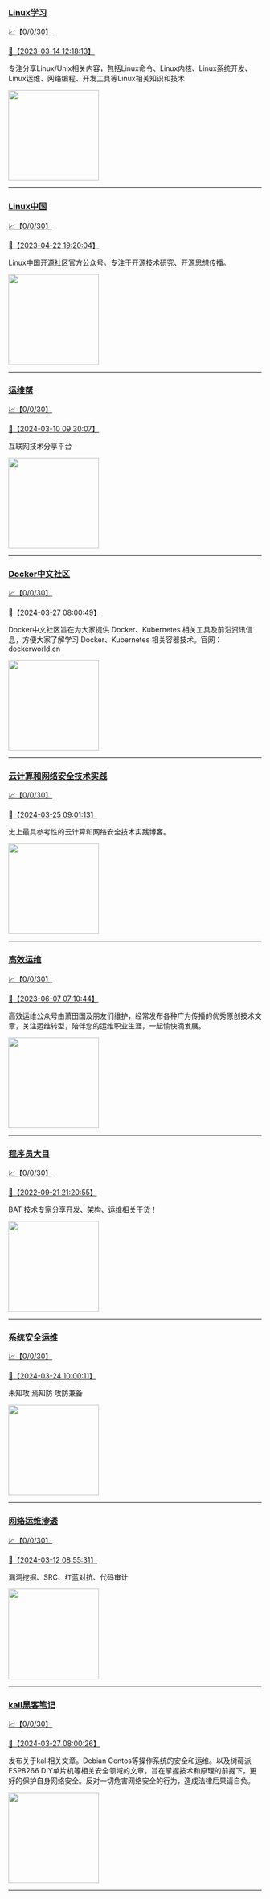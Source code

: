 
### [Linux学习](http://wechat.doonsec.com/wechat_echarts/?biz=MzI4MDEwNzAzNg==)

[:chart_with_upwards_trend:【0/0/30】](http://wechat.doonsec.com/wechat_echarts/?biz=MzI4MDEwNzAzNg==)

[:camera_flash:【2023-03-14 12:18:13】](https://mp.weixin.qq.com/s?__biz=MzI4MDEwNzAzNg==&mid=2649460110&idx=2&sn=d76412a9e0687ffe50c359ea4332a1a2&chksm=f3a2acfdc4d525ebb2f44288f886f46ce16507e0305ee1fcc74cb305757dd68610e87f461665&scene=27#wechat_redirect)

专注分享Linux/Unix相关内容，包括Linux命令、Linux内核、Linux系统开发、Linux运维、网络编程、开发工具等Linux相关知识和技术

<img align="top" width="180" src="http://open.weixin.qq.com/qr/code?username=gh_cb990d3ccd5f" alt="" />

---


### [Linux中国](http://wechat.doonsec.com/wechat_echarts/?biz=MjM5NjQ4MjYwMQ==)

[:chart_with_upwards_trend:【0/0/30】](http://wechat.doonsec.com/wechat_echarts/?biz=MjM5NjQ4MjYwMQ==)

[:camera_flash:【2023-04-22 19:20:04】](https://mp.weixin.qq.com/s?__biz=MjM5NjQ4MjYwMQ==&mid=2664678930&idx=3&sn=e1cd00ae476511afb34f4785124fb41a&chksm=bdcffd548ab87442b492af73b3af4e275b5439bd53b739798b806ed6947ab03e47e8efbe9a59&scene=27#wechat_redirect)

[Linux中国](https://linux.cn/)开源社区官方公众号。专注于开源技术研究、开源思想传播。

<img align="top" width="180" src="http://open.weixin.qq.com/qr/code?username=gh_52ef55f8adfd" alt="" />

---


### [运维帮](http://wechat.doonsec.com/wechat_echarts/?biz=MzA3MzYwNjQ3NA==)

[:chart_with_upwards_trend:【0/0/30】](http://wechat.doonsec.com/wechat_echarts/?biz=MzA3MzYwNjQ3NA==)

[:camera_flash:【2024-03-10 09:30:07】](https://mp.weixin.qq.com/s?__biz=MzA3MzYwNjQ3NA==&mid=2651301316&idx=1&sn=610fcfa74850e0f94b7671ae80f99632&chksm=85222be0d5af5dcfd0c01e8c3d73634a7048dd716cef0b2bdd188c53c4aa8e0bc9187f525dd2&scene=27&key=121f6f4accf38c7b9d562aa08f7e24941bdbf85b895130ce2fab567026dce78dcd03e28e5af8501917df73c47bf297b80cc0e538175657dd&ascene=0&uin=MzgxODQ4MjMz&devicetype=Windows+10+x64&version=63090819&lang=zh_CN&countrycode=GY&exportkey=n_ChQIAhIQb3wDT%2F4HuTLdPzvZpbQDlxLgAQIE97dBBAEAAAAAAOeOD4Nfb%2BYAAAAOpnltbLcz9gKNyK89dVj0so9sAAe%2BhVQ3uHe48gs7GBrh9hFV%2FfFaulrk69zdxqQ6YR%2BAoQP7gHbNWVXDPX2Wz%2BQ0TTcI9Ez9OzfhWenjBj%2BDYskkKTTpHu1xC91d7AZRg0M2eEntumgWeBtm1WQQJX1MJypF2Vugo6VmU8u2Bf5AnnNawiqp0d2E39XzZ%2BDoWbzTrdyoPVTpejkOGCvagodU9toGf1HwhNBcX%2BW%2FK8nkHXAqrwWgk%2FLCzL292MwORD1kNbnkEhvk&acctmode=0&pass_ticket=ebMkdUC160pTUnSIfCnfbVEWh6GW7y8hdD9Y3hezdMasc9GY6hXAHprpsrj8wzA3uCTO2kZGdMNrApB1DZ%2FUKQ%3D%3D&wx_header=1&scene=27#wechat_redirect)

互联网技术分享平台

<img align="top" width="180" src="http://open.weixin.qq.com/qr/code?username=gh_445a39329cd8" alt="" />

---


### [Docker中文社区](http://wechat.doonsec.com/wechat_echarts/?biz=MzI1NzI5NDM4Mw==)

[:chart_with_upwards_trend:【0/0/30】](http://wechat.doonsec.com/wechat_echarts/?biz=MzI1NzI5NDM4Mw==)

[:camera_flash:【2024-03-27 08:00:49】](https://mp.weixin.qq.com/s?__biz=MzI1NzI5NDM4Mw==&mid=2247497098&idx=1&sn=dab6004a9436ccce65aa2906a207b948&chksm=eb1c7f4f0af12148603bb23baf24c02c3c2ff1db658b0809889ed6bab2ee5e34a29bcaa9687f&scene=27&key=3069ed7144784ad6ea62f135b038879e17098a3b5b9e014f8ad3901a9febc83e00a1f4cc2d7a626f4d6621518ac581390c52415cd55e0ef0ee3c4dc52d2c73ef47f24e60c09808dbae0d852946ebf708261c67353e38fe67f5a8e3b414f001594ca264444a41c217a34d2825549c61847f27e1838e0d14b884a5dac8fc0ad600&ascene=0&uin=MzgxODQ4MjMz&devicetype=Windows+10+x64&version=63090819&lang=zh_CN&countrycode=GY&exportkey=n_ChQIAhIQQYaEKEV3xBqO3NYo3ie9LxLgAQIE97dBBAEAAAAAAK4YA6m93pQAAAAOpnltbLcz9gKNyK89dVj0Tf7uhYD90L65eRd3l9EySWf5J0Bwme%2FuIp0wZslkpz6Ku9xkmb3eqiSJU3a%2F5EsYd%2Bkh%2B8N%2BQj%2F5mo9FvI4Ga52%2FfqP7HIlnaHtx7bXTJvfAER7Lp4wqm0GfTb6r%2BMNYe3cVpKjB8Lfm1AWbw%2BIHLr4c4hw%2FPbg5MwmfG1Je%2Fj%2FOUkNMfENaeG%2FUlnDvwtyxIxOPcNqofXaBwx%2FXe%2FmmIV8Wq%2Fraw7G35RVN9%2FeZLVFvak5mx%2B3yWzXt&acctmode=0&pass_ticket=U92osDEEy9E5hBhP7dZkBfWc64mycZISoJngOzgvCJNNW0Mif%2Bqzuh4LzxKwQNyVY63ODUfQ%2BZt4gEOPhMDCSg%3D%3D&wx_header=1&scene=27#wechat_redirect)

Docker中文社区旨在为大家提供 Docker、Kubernetes 相关工具及前沿资讯信息，方便大家了解学习 Docker、Kubernetes 相关容器技术。官网：dockerworld.cn

<img align="top" width="180" src="http://open.weixin.qq.com/qr/code?username=gh_8620cb9f61a5" alt="" />

---


### [云计算和网络安全技术实践](http://wechat.doonsec.com/wechat_echarts/?biz=MzA3MjM5MDc2Nw==)

[:chart_with_upwards_trend:【0/0/30】](http://wechat.doonsec.com/wechat_echarts/?biz=MzA3MjM5MDc2Nw==)

[:camera_flash:【2024-03-25 09:01:13】](https://mp.weixin.qq.com/s?__biz=MzA3MjM5MDc2Nw==&mid=2650748319&idx=1&sn=c92d941918d45d533469581960bef7a9&chksm=865bdbd5563458e4c3dbabd97fbcaadf2cfc27fbecd9224a4f43e6cfb04921db29bdfd2186e0&scene=27&key=283211df2b47c06d7d50c2de6ae6cc782e520175865781675701eed90c19a2981232a3da50b5bb7cc9233ba9142f0740acaa2b4b6bb4649ba7ed0c7a45c36f04c33843638882277a0cb365c3c2c8fb585fd56770a00b0a5204403d68cb797fa1ffae71fd2853182d5a16faf5d7c640c41fec11eb7fd04d74b66059fa4a623fc8&ascene=0&uin=MzgxODQ4MjMz&devicetype=Windows+10+x64&version=63090819&lang=zh_CN&countrycode=GY&exportkey=n_ChQIAhIQLPSnRgfWuz38JsN89urWzBLgAQIE97dBBAEAAAAAAEMMCtirFboAAAAOpnltbLcz9gKNyK89dVj09vsx9fcxUxCpMX3oF1Yl7j7D8piiBmVxGS5%2BImOFfMzVynWLUPxzT5zQ67kveYal3rV1fmzkvEo1kkuGLPQbbwa2Ap0Sn1t17uAJrwm72EYsrAYVXyx%2BAd3OJTi651GRk8jeOqDpt%2FB0rFvmFjpTnP%2FAP3mYHHYJkMbh87OJQB5PvJVk%2F3brDCPpa4uzk9Hj%2FwtxewbopGhMefCSqs%2FEaxCNRIP5w8T9qWjiXgA1ff0Lec6bLvCDc%2FAA&acctmode=0&pass_ticket=eweqSu6nsINctLhUkEfBjhRg1SnIIXkjf1%2B6Le0PToed3vxN5DoEOPvo7zqT2qDOTFCUgg2sTYIwZpV%2BWrN3Bg%3D%3D&wx_header=1&scene=27#wechat_redirect)

史上最具参考性的云计算和网络安全技术实践博客。

<img align="top" width="180" src="http://open.weixin.qq.com/qr/code?username=gh_34d6b0cb5633" alt="" />

---


### [高效运维](http://wechat.doonsec.com/wechat_echarts/?biz=MzA4Nzg5Nzc5OA==)

[:chart_with_upwards_trend:【0/0/30】](http://wechat.doonsec.com/wechat_echarts/?biz=MzA4Nzg5Nzc5OA==)

[:camera_flash:【2023-06-07 07:10:44】](https://mp.weixin.qq.com/s?__biz=MzA4Nzg5Nzc5OA==&mid=2651734637&idx=4&sn=2e47f69f965e98f599fed75ddb3837ef&chksm=8bc881c4bcbf08d2df71b5670c0499709a5281229287b15d178de64108ac464cd1f023287884&scene=27#wechat_redirect)

高效运维公众号由萧田国及朋友们维护，经常发布各种广为传播的优秀原创技术文章，关注运维转型，陪伴您的运维职业生涯，一起愉快滴发展。

<img align="top" width="180" src="http://open.weixin.qq.com/qr/code?username=gh_0fdeda7cb50a" alt="" />

---


### [程序员大目](http://wechat.doonsec.com/wechat_echarts/?biz=MzI4ODQ3NjE2OA==)

[:chart_with_upwards_trend:【0/0/30】](http://wechat.doonsec.com/wechat_echarts/?biz=MzI4ODQ3NjE2OA==)

[:camera_flash:【2022-09-21 21:20:55】](https://mp.weixin.qq.com/s?__biz=MzI4ODQ3NjE2OA==&mid=2247500356&idx=1&sn=69754a844e3a51a5427a0efec6aa45bd&chksm=ec3f5f23db48d6353810ef9157baf1fc90adbd884423aba73bd00450e5e6777e6e46dbe30489&scene=27&key=512fb80aa4f22d2a8ac8a7af6059d9b697eaef75ed0476d4690fc363cab93d636f7775d20d20fd3b1cd8bc051e62783ef79a2497a6b927846f0446f0af1324426177ebc087d480f11223e6aa409b2a26ab3d9ac220856bd51003dc89dc5306590dc812175fea69cf84266821b6f428181384d29a2d5a699f58c3d897ce4f980a&ascene=15&uin=MTA3Mzc3OTIzNQ%3D%3D&devicetype=Windows+Server+2016+x64&version=63070517&lang=zh_CN&session_us=gh_5f81484d311e&exportkey=AfaIj87lbeDD6CwHew4i%2FSM%3D&acctmode=0&pass_ticket=nP6spRM8hMyiazMifMuFetRdSji3u6F4iU1PoNglFE6zGbwDRWX%2F4QyvCBMQQBay&wx_header=0&fontgear=2&scene=27#wechat_redirect)

BAT 技术专家分享开发、架构、运维相关干货！

<img align="top" width="180" src="http://open.weixin.qq.com/qr/code?username=gh_e6849e368b5f" alt="" />

---


### [系统安全运维](http://wechat.doonsec.com/wechat_echarts/?biz=Mzk0NjE0NDc5OQ==)

[:chart_with_upwards_trend:【0/0/30】](http://wechat.doonsec.com/wechat_echarts/?biz=Mzk0NjE0NDc5OQ==)

[:camera_flash:【2024-03-24 10:00:11】](https://mp.weixin.qq.com/s?__biz=Mzk0NjE0NDc5OQ==&mid=2247523242&idx=2&sn=4d9c16bdc952140a51c8796563ffd9a4&chksm=c24f81af55d317b0e65d9705e53e49e5e75d0f7514c1a196717f97313d57f1c44e2a3cb4937a&scene=27&key=d97ff789397cf58d2015522cd26822c53a3d715dec9fe99f5fc9a142084e67b3d4354a297a2bcb72969d3d53cba330790881230cbc827a421e3690b3203ad3000de3b8b6fdde939a5782bdc949cc50da99ee888d18c9f5a557eda55ce3f0e28332f7671bc3cba8a0ca4bedd887dab3b5dbc29b6d9c405d4b1c994185dc5c8a43&ascene=15&uin=NTY2NTA4NjQ%3D&devicetype=Windows+10+x64&version=63060012&lang=zh_CN&session_us=gh_2ee7a9b17c0d&countrycode=AL&exportkey=n_ChQIAhIQhq%2Bmg12RUh4Adz96JmF8VhLuAQIE97dBBAEAAAAAAFkJNDywySkAAAAOpnltbLcz9gKNyK89dVj0yBvhIUu6Pb6%2BVgwRmq2bG4bpQ5ZZOxzbtZQxTOh7hAq3u5eq%2BRwhw1eEpKUGAvTLlSQMVpRMAZKxYrw3033lDDF%2BBOkiW5ZY0XJ%2B9wlw2wpp5AfqtFfdpwzp%2Bw9T99YmkOuT36ouMNdsowYgVsicz7wwNUlKfKYvGx0AR9FrVgs0WZQNC7MF9hEuWJnQ6onvXV9GxVm7b5djy071njs5rCYX8sURGhBQO0H9yOSMNyi4989M7CNQQmxwfhVrY%2Fqg9PuBgICgSRM%3D&acctmode=0&pass_ticket=VYQud9XdXD6%2F3GDYs7qtCgYNIW%2FmeRM8bLlfygp7mpt4kKbamAGgtvxa%2B%2B0rw4AeWpTvC64yQMz1n7IBiDkfJw%3D%3D&wx_header=0&fontgear=2&scene=27#wechat_redirect)

未知攻 焉知防 攻防兼备

<img align="top" width="180" src="http://open.weixin.qq.com/qr/code?username=gh_2c298b630170" alt="" />

---


### [网络运维渗透](http://wechat.doonsec.com/wechat_echarts/?biz=MzA3MjMxODUwNg==)

[:chart_with_upwards_trend:【0/0/30】](http://wechat.doonsec.com/wechat_echarts/?biz=MzA3MjMxODUwNg==)

[:camera_flash:【2024-03-12 08:55:31】](https://mp.weixin.qq.com/s?__biz=MzA3MjMxODUwNg==&mid=2247486469&idx=1&sn=0f64454d78aa556c32577a3fba163766&chksm=9e52497e46d1988e2d69b2d5afceaeec25a845ca338b675f2a68c0ecc1c4f0e3bc183827cdf0&scene=27&key=5deb1589c6ccacf62e6881f947ddbb1256b032d1dc9855c2155c3512be9d75768c8f308779f559fe8cb18d39db6337a42642f40b8059679be2d4f2c985196406fab332801589e6c74265f4862081849174cd23df69af27a206d4f39947175803c010ccf0a0e6ed29193bea5b31527976ec97910a4ced733961ca719906853db4&ascene=0&uin=MzgxODQ4MjMz&devicetype=Windows+10+x64&version=63090819&lang=zh_CN&countrycode=GY&exportkey=n_ChQIAhIQ92w%2BWqDWKit8FQMypiW3uRLgAQIE97dBBAEAAAAAAEHqGs0eZCgAAAAOpnltbLcz9gKNyK89dVj0qBlZjM%2B379R%2BzmulpbZF9GTITyAzzccZ%2B62tvsiRghptCOjN%2FvisIfyQpJt5GHZ8%2F5bJy7xLXVgLBCcyGnp92LS8NvMYcqzL0uYIeEWc45JcfvnfiXmFkQHdYZg6dCK5DgQQdei6pwwt43mOBohWYU3S05ijWI2MxPlJcHgegjszRqQbRUXFlZCBC%2BNYAidElhlM8rkmH16Z26hvnYdTTiKxembmKWbm0aI0CjsXnVQsWM2QNJADFyWd&acctmode=0&pass_ticket=aWlwATyivUSQXKV2W6DxwTvNEPAOCOzmvLEs9gswSgMg6TIuUrccHs55Tiea0bixe3VXDYLG7CDqlOr0jpZlGg%3D%3D&wx_header=1&scene=27#wechat_redirect)

漏洞挖掘、SRC、红蓝对抗、代码审计

<img align="top" width="180" src="http://open.weixin.qq.com/qr/code?username=gh_304f5239b3b0" alt="" />

---


### [kali黑客笔记](http://wechat.doonsec.com/wechat_echarts/?biz=MzkxMzIwNTY1OA==)

[:chart_with_upwards_trend:【0/0/30】](http://wechat.doonsec.com/wechat_echarts/?biz=MzkxMzIwNTY1OA==)

[:camera_flash:【2024-03-27 08:00:26】](https://mp.weixin.qq.com/s?__biz=MzkxMzIwNTY1OA==&mid=2247503943&idx=1&sn=c8d9921ed6d22d53201445a27ca6c77c&chksm=c0f71595a7c1010e622bb286509ee10c3967da9d3f554f59d79218dd24f2b50a32c6ca326982&scene=27&key=88a1445df1170112a0126205d2a2a2744304357a910e566f1093c58adc46c2d2b520c849f2831d83f98317e6d1f8dac339ef2596fb3228e6e52bb75738ee2c5f94f8febcec31daea737babe4c6b89160a43ad824c49ca40e9347125acbcc5268b904c358f8452a39aa97da67c6dbd4f85b38fccf304e317e4d3947d3c43385db&ascene=0&uin=MzgxODQ4MjMz&devicetype=Windows+10+x64&version=63090819&lang=zh_CN&countrycode=GY&exportkey=n_ChQIAhIQgPkZG17AsXzoFYG51oMSiBLgAQIE97dBBAEAAAAAANzTJh7VHn8AAAAOpnltbLcz9gKNyK89dVj0EqIg%2Fwe3Js50TlfOzxCq6KnnPqz33HyB2R3Ko5IYwuqPRtWei%2BIJLqtW4XRbWC0XlqD9zyfbV83O8mw3No6QpqM4cRmcdzNSK70M84g9uO6PimwnWKB0pq71ycnAe2tpJBbTZnMOG2CPtndIXyLJHEVZsFKJ4vYmkqpqgiCLwwIbxmDXVMTtBRlSJ9iFXm6B9mlKNsVljoxaJyzAIrtIm33FPgq7OJmKNKV9dOu97viHVh4dsNiG1mqV&acctmode=0&pass_ticket=U92osDEEy9E5hBhP7dZkBfWc64mycZISoJngOzgvCJMNk9p3jg35L3vGeluTcJbT85ZoidDGkokcK5cJiUAXOw%3D%3D&wx_header=1&scene=27#wechat_redirect)

发布关于kali相关文章。Debian Centos等操作系统的安全和运维。以及树莓派 ESP8266 DIY单片机等相关安全领域的文章。旨在掌握技术和原理的前提下，更好的保护自身网络安全。反对一切危害网络安全的行为，造成法律后果请自负。

<img align="top" width="180" src="http://open.weixin.qq.com/qr/code?username=gh_fbcaf351ddc1" alt="" />

---

